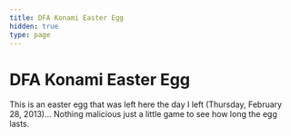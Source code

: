 ```yaml
---
title: DFA Konami Easter Egg
hidden: true
type: page
---
```


# DFA Konami Easter Egg

This is an easter egg that was left here the day I left (Thursday, February 28,
2013)... Nothing malicious just a little game to see how long the egg lasts.
